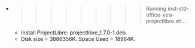 * >>>>>>>>> Running inst-std-office-xtra-projectlibre.sh ...
  * Install ProjectLibre: projectlibre_1.7.0-1.deb.
  * Disk size = 3886356K. Space Used = 18964K.
